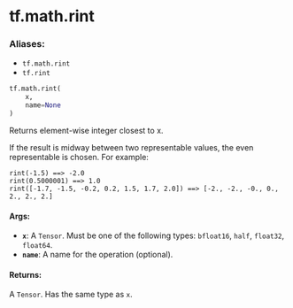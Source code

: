 <div itemscope itemtype="http://developers.google.com/ReferenceObject">
<meta itemprop="name" content="tf.math.rint" />
<meta itemprop="path" content="Stable" />
</div>

# tf.math.rint

### Aliases:

* `tf.math.rint`
* `tf.rint`

``` python
tf.math.rint(
    x,
    name=None
)
```

Returns element-wise integer closest to x.

If the result is midway between two representable values,
the even representable is chosen.
For example:

```
rint(-1.5) ==> -2.0
rint(0.5000001) ==> 1.0
rint([-1.7, -1.5, -0.2, 0.2, 1.5, 1.7, 2.0]) ==> [-2., -2., -0., 0., 2., 2., 2.]
```

#### Args:

* <b>`x`</b>: A `Tensor`. Must be one of the following types: `bfloat16`, `half`, `float32`, `float64`.
* <b>`name`</b>: A name for the operation (optional).


#### Returns:

A `Tensor`. Has the same type as `x`.